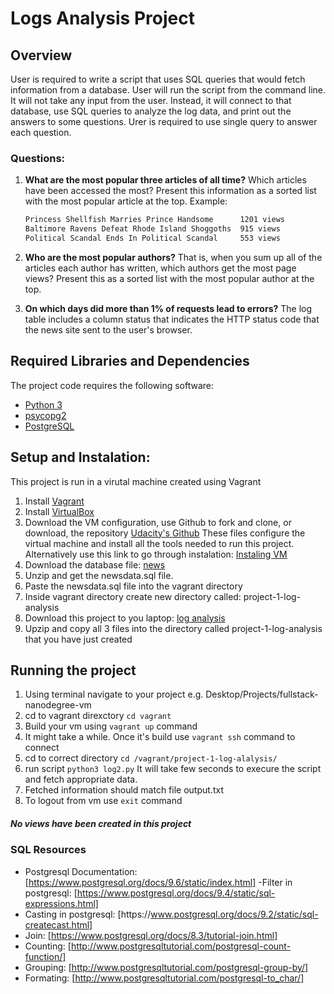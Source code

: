 # Logs Analysis Project

## Overview
User is required to write a script that uses SQL queries that would fetch information from a database.
User will run the script from the command line. It will not take any input from the user. Instead, it will connect to that database, use SQL queries to analyze the log data, and print out the answers to some questions.
Urer is required to use single query to answer each question.
### Questions:
1. **What are the most popular three articles of all time?**
	Which articles have been accessed the most? Present this information as a sorted list with the most popular article at the top.
	Example:
	```bash
	Princess Shellfish Marries Prince Handsome		1201 views
 	Baltimore Ravens Defeat Rhode Island Shoggoths	915 views
 	Political Scandal Ends In Political Scandal		553 views
 	```

1. **Who are the most popular authors?**
	That is, when you sum up all of the articles each author has written, which authors get the most page views? Present this as a sorted list with the most popular author at the top.
1. **On which days did more than 1% of requests lead to errors?**
	The log table includes a column status that indicates the HTTP status code that the news site sent to the user's browser.

## Required Libraries and Dependencies
The project code requires the following software:

- [Python 3](https://www.python.org/downloads/)
- [psycopg2](https://pypi.org/project/psycopg2/) 
- [PostgreSQL](https://www.postgresql.org/download/)

## Setup and Instalation:
This project is run in a virutal machine created using Vagrant

1. Install [Vagrant](https://www.vagrantup.com/)
1. Install [VirtualBox](https://www.virtualbox.org/)
1. Download the VM configuration, use Github to fork and clone, or download, the repository [Udacity's Github](https://github.com/udacity/fullstack-nanodegree-vm)
These files configure the virtual machine and install all the tools needed to run this project.
Alternatively use this link to go through instalation: [Instaling VM](https://classroom.udacity.com/nanodegrees/nd004/parts/51200cee-6bb3-4b55-b469-7d4dd9ad7765/modules/c57b57d4-29a8-4c5f-9bb8-5d53df3e48f4/lessons/5475ecd6-cfdb-4418-85a2-f2583074c08d/concepts/14c72fe3-e3fe-4959-9c4b-467cf5b7c3a0)
1. Download the database file: [news](https://d17h27t6h515a5.cloudfront.net/topher/2016/August/57b5f748_newsdata/newsdata.zip)
1. Unzip and get the newsdata.sql file.
1. Paste the newsdata.sql file into the vagrant directory
1. Inside  vagrant directory create new directory called: project-1-log-analysis
1. Download this project to you laptop: [log analysis](https://github.com/ErwinWoz/project-1-log-alalysis)
1. Upzip and copy all 3 files into the directory called project-1-log-analysis that you have just created

## Running the project
1. Using terminal navigate to your project e.g. Desktop/Projects/fullstack-nanodegree-vm
1. cd to vagrant direxctory
`cd vagrant`
1. Build your vm using
`vagrant up` command
1. It might take a while. Once it's build use
`vagrant ssh` command to connect
1. cd to correct directory 
`cd /vagrant/project-1-log-alalysis/`
1. run script
`python3 log2.py`
It will take few seconds to execure the script and fetch appropriate data.
1. Fetched information should match file output.txt 
1. To logout from vm use
`exit` command

##### No views have been created in this project






### SQL Resources
- Postgresql Documentation: [https://www.postgresql.org/docs/9.6/static/index.html]
-Filter in postgresql: [https://www.postgresql.org/docs/9.4/static/sql-expressions.html]
- Casting in postgresql: [https://​www.postgresql.org/docs/9.2/static/sql-createcast.html]
- Join: [https://www.postgresql.org/docs/8.3/tutorial-join.html]
- Counting: [​http://www.postgresqltutorial.com/postgresql-count-function/]
- Grouping: [http://www.postgresqltutorial.com/postgresql-group-by/]
- Formating: [​http://www.postgresqltutorial.com/postgresql-to_char/]


